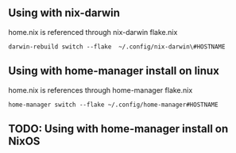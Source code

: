 ## Using with nix-darwin

home.nix is referenced through nix-darwin flake.nix

    darwin-rebuild switch --flake  ~/.config/nix-darwin\#HOSTNAME

## Using with home-manager install on linux

home.nix is references through home-manager flake.nix

    home-manager switch --flake ~/.config/home-manager#HOSTNAME

## TODO: Using with home-manager install on NixOS

